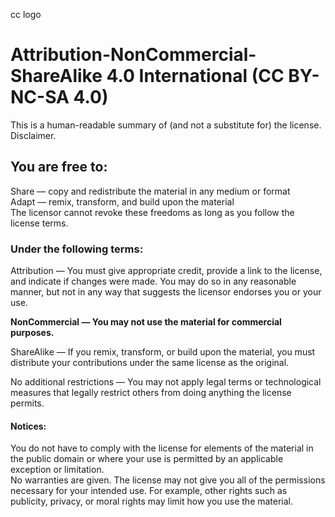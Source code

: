 cc logo   
# Attribution-NonCommercial-ShareAlike 4.0 International (CC BY-NC-SA 4.0)</br>
This is a human-readable summary of (and not a substitute for) the license. Disclaimer.</br>
## You are free to:</br>
Share — copy and redistribute the material in any medium or format</br>
Adapt — remix, transform, and build upon the material</br>
The licensor cannot revoke these freedoms as long as you follow the license terms.</br>
### Under the following terms:</br>
Attribution — You must give appropriate credit, provide a link to the license, and indicate if changes were made. You may do so in any reasonable manner, but not in any way that suggests the licensor endorses you or your use.</br>

**NonCommercial — You may not use the material for commercial purposes.**</br>

ShareAlike — If you remix, transform, or build upon the material, you must distribute your contributions under the same license as the original.</br>

No additional restrictions — You may not apply legal terms or technological measures that legally restrict others from doing anything the license permits.</br>
#### Notices:
You do not have to comply with the license for elements of the material in the public domain or where your use is permitted by an applicable exception or limitation.</br>
No warranties are given. The license may not give you all of the permissions necessary for your intended use. For example, other rights such as publicity, privacy, or moral rights may limit how you use the material.</br>
